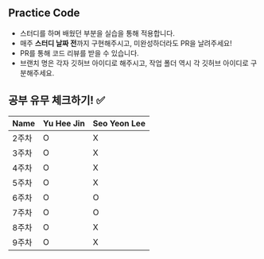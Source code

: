 ## Practice Code

- 스터디를 하며 배웠던 부분을 실습을 통해 적용합니다.
- 매주 **스터디 날짜 전**까지 구현해주시고, 미완성하더라도 PR을 날려주세요!
- PR를 통해 코드 리뷰를 받을 수 있습니다.
- 브랜치 명은 각자 깃허브 아이디로 해주시고, 작업 폴더 역시 각 깃허브 아이디로 구분해주세요.

## 공부 유무 체크하기! ✅
| Name | Yu Hee Jin | Seo Yeon Lee |
| --- | --- | --- |
| 2주차 | O | X |
| 3주차 | O | X |
| 4주차 | O | X |
| 5주차 | O | X |
| 6주차 | O | O |
| 7주차 | O | O |
| 8주차 | O | X |
| 9주차 | O | X |
